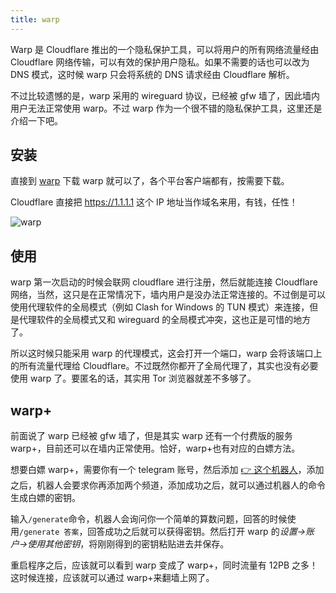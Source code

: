 ```yaml
---
title: warp
---
```


Warp 是 Cloudflare 推出的一个隐私保护工具，可以将用户的所有网络流量经由 Cloudflare 网络传输，可以有效的保护用户隐私。如果不需要的话也可以改为 DNS 模式，这时候 warp 只会将系统的 DNS 请求经由 Cloudflare 解析。

不过比较遗憾的是，warp 采用的 wireguard 协议，已经被 gfw 墙了，因此墙内用户无法正常使用 warp。不过 warp 作为一个很不错的隐私保护工具，这里还是介绍一下吧。

## 安装

直接到 [warp](https://1.1.1.1) 下载 warp 就可以了，各个平台客户端都有，按需要下载。

Cloudflare 直接把 <https://1.1.1.1> 这个 IP 地址当作域名来用，有钱，任性！

![warp](../../../assets/image/cloudflare-warp.avif)

## 使用

warp 第一次启动的时候会联网 cloudflare 进行注册，然后就能连接 Cloudflare 网络，当然，这只是在正常情况下，墙内用户是没办法正常连接的。不过倒是可以使用代理软件的全局模式（例如 Clash for Windows 的 TUN 模式）来连接，但是代理软件的全局模式又和 wireguard 的全局模式冲突，这也正是可惜的地方了。

所以这时候只能采用 warp 的代理模式，这会打开一个端口，warp 会将该端口上的所有流量代理给 Cloudflare。不过既然你都开了全局代理了，其实也没有必要使用 warp 了。要匿名的话，其实用 Tor 浏览器就差不多够了。

## warp+

前面说了 warp 已经被 gfw 墙了，但是其实 warp 还有一个付费版的服务 warp+，目前还可以在墙内正常使用。恰好，warp+也有对应的白嫖方法。

想要白嫖 warp+，需要你有一个 telegram 账号，然后添加 [👉 这个机器人](https://t.me/generatewarpplusbot)，添加之后，机器人会要求你再添加两个频道，添加成功之后，就可以通过机器人的命令生成白嫖的密钥。

输入`/generate`命令，机器人会询问你一个简单的算数问题，回答的时候使用`/generate 答案`，回答成功之后就可以获得密钥。然后打开 warp 的*设置->账户->使用其他密钥*，将刚刚得到的密钥粘贴进去并保存。

重启程序之后，应该就可以看到 warp 变成了 warp+，同时流量有 12PB 之多！这时候连接，应该就可以通过 warp+来翻墙上网了。
